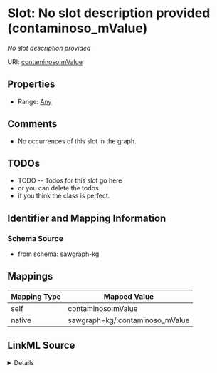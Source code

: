 

# Slot: No slot description provided (contaminoso_mValue)


_No slot description provided_





URI: [contaminoso:mValue](http://sawgraph.spatialai.org/v1/contaminoso#mValue)



<!-- no inheritance hierarchy -->








## Properties

* Range: [Any](../classes/Any.md)





## Comments

* No occurrences of this slot in the graph.

## TODOs

* TODO -- Todos for this slot go here
* or you can delete the todos
* if you think the class is perfect.

## Identifier and Mapping Information







### Schema Source


* from schema: sawgraph-kg




## Mappings

| Mapping Type | Mapped Value |
| ---  | ---  |
| self | contaminoso:mValue |
| native | sawgraph-kg/:contaminoso_mValue |




## LinkML Source

<details>
```yaml
name: contaminoso_mValue
description: No slot description provided
title: No slot description provided
todos:
- TODO -- Todos for this slot go here
- or you can delete the todos
- if you think the class is perfect.
comments:
- No occurrences of this slot in the graph.
from_schema: sawgraph-kg
rank: 1000
slot_uri: contaminoso:mValue
alias: contaminoso_mValue
subproperty_of: owl_topObjectProperty
range: Any

```
</details>